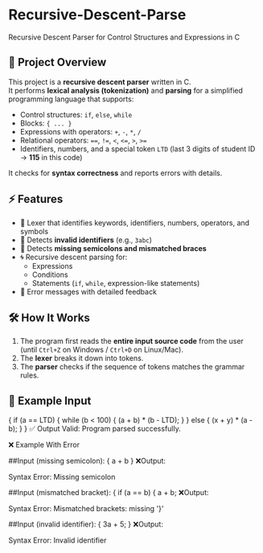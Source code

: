 # Recursive-Descent-Parse
Recursive Descent Parser for Control Structures and Expressions in C

## 📌 Project Overview
This project is a **recursive descent parser** written in C.  
It performs **lexical analysis (tokenization)** and **parsing** for a simplified programming language that supports:

- Control structures: `if`, `else`, `while`  
- Blocks: `{ ... }`  
- Expressions with operators: `+`, `-`, `*`, `/`  
- Relational operators: `==`, `!=`, `<`, `<=`, `>`, `>=`  
- Identifiers, numbers, and a special token `LTD` (last 3 digits of student ID → **115** in this code)  

It checks for **syntax correctness** and reports errors with details.


## ⚡ Features
- 🔎 Lexer that identifies keywords, identifiers, numbers, operators, and symbols  
- 🚨 Detects **invalid identifiers** (e.g., `3abc`)  
- 🚨 Detects **missing semicolons and mismatched braces**  
- 🌀 Recursive descent parsing for:
  - Expressions
  - Conditions
  - Statements (`if`, `while`, expression-like statements)  
- 📝 Error messages with detailed feedback  


## 🛠️ How It Works
1. The program first reads the **entire input source code** from the user (until `Ctrl+Z` on Windows / `Ctrl+D` on Linux/Mac).  
2. The **lexer** breaks it down into tokens.  
3. The **parser** checks if the sequence of tokens matches the grammar rules.  

## 📜 Example Input
{
 if (a == LTD) {
     while (b < 100) {
         (a + b) * (b - LTD);
     }
 } else {
     (x + y) * (a - b);
 }
}
✅ Output
Valid: Program parsed successfully.


❌ Example With Error

##Input (missing semicolon):
{
    a + b
}
❌Output:

 Syntax Error: Missing semicolon

##Input (mismatched bracket):
{
    if (a == b) {
        a + b;
❌Output:

 Syntax Error: Mismatched brackets: missing '}'

##Input (invalid identifier):
{
    3a + 5;
}
❌Output:

 Syntax Error: Invalid identifier

